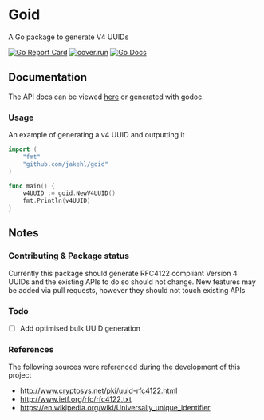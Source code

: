 # Goid

A Go package to generate V4 UUIDs

[![Go Report Card](https://goreportcard.com/badge/github.com/JakeHL/goid)](https://goreportcard.com/report/github.com/JakeHL/goid)
[![cover.run](https://cover.run/go/github.com/jakehl/goid.svg?style=flat&tag=golang-1.10)](https://cover.run/go?tag=golang-1.10&repo=github.com%2Fjakehl%2Fgoid)
[![Go Docs](https://godoc.org/github.com/jakehl/goid?status.svg)](https://godoc.org/github.com/jakehl/goid)

## Documentation

The API docs can be viewed [here](https://godoc.org/github.com/JakeHL/goid) or generated with godoc.

### Usage

An example of generating a v4 UUID and outputting it

```go
import (
    "fmt"
    "github.com/jakehl/goid"
)

func main() {
    v4UUID := goid.NewV4UUID()
    fmt.Println(v4UUID)
}
```

## Notes

### Contributing & Package status

Currently this package should generate RFC4122 compliant Version 4 UUIDs and the existing APIs to do so should not change. New features may be added via pull requests, however they should not touch existing APIs

### Todo

- [ ] Add optimised bulk UUID generation

### References

The following sources were referenced during the development of this project

- http://www.cryptosys.net/pki/uuid-rfc4122.html
- http://www.ietf.org/rfc/rfc4122.txt
- https://en.wikipedia.org/wiki/Universally_unique_identifier
